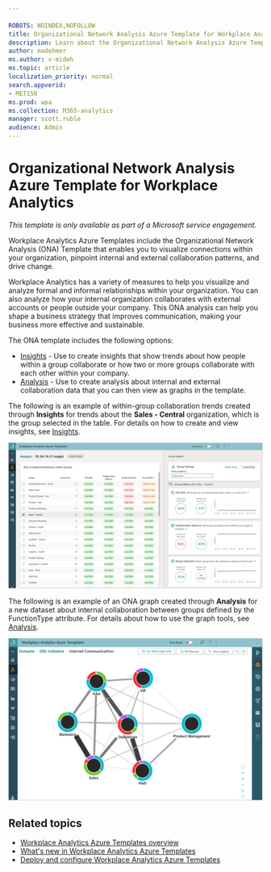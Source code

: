 ```yaml
---

ROBOTS: NOINDEX,NOFOLLOW
title: Organizational Network Analysis Azure Template for Workplace Analytics 
description: Learn about the Organizational Network Analysis Azure Template for Workplace Analytics and how to use it for advanced analysis
author: madehmer
ms.author: v-mideh
ms.topic: article
localization_priority: normal 
search.appverid:
- MET150
ms.prod: wpa
ms.collection: M365-analytics
manager: scott.ruble
audience: Admin
---
```

# Organizational Network Analysis Azure Template for Workplace Analytics

_This template is only available as part of a Microsoft service engagement._

Workplace Analytics Azure Templates include the Organizational Network Analysis (ONA) Template that enables you to visualize connections within your organization, pinpoint internal and external collaboration patterns, and drive change.

Workplace Analytics has a variety of measures to help you visualize and analyze formal and informal relationships within your organization. You can also analyze how your internal organization collaborates with external accounts or people outside your company. This ONA analysis can help you shape a business strategy that improves communication, making your business more effective and sustainable.

The ONA template includes the following options:

* [Insights](ona-insights.md) - Use to create insights that show trends about how people within a group collaborate or how two or more groups collaborate with each other within your company.
* [Analysis](ona-analysis.md) - Use to create analysis about internal and external collaboration data that you can then view as graphs in the template.

The following is an example of within-group collaboration trends created through **Insights** for trends about the **Sales - Central** organization, which is the group selected in the table. For details on how to create and view insights, see [Insights](ona-insights.md).

![In-group collaboration trends example](./images/ona-within-group-trends.png)

The following is an example of an ONA graph created through **Analysis** for a new dataset about internal collaboration between groups defined by the FunctionType attribute. For details about how to use the graph tools, see [Analysis](ona-analysis.md).

![Analysis graph example](./images/ona-analysis-example.png)

## Related topics

* [Workplace Analytics Azure Templates overview](./overview.md)
* [What's new in Workplace Analytics Azure Templates](./release-notes.md)
* [Deploy and configure Workplace Analytics Azure Templates](./deploy-configure.md)
